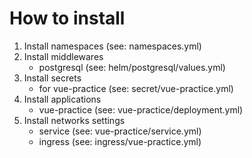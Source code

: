 # How to install

1. Install namespaces (see: namespaces.yml)
1. Install middlewares
    * postgresql (see: helm/postgresql/values.yml)
1. Install secrets
    * for vue-practice (see: secret/vue-practice.yml)
1. Install applications
    * vue-practice (see: vue-practice/deployment.yml)
1. Install networks settings
    * service (see: vue-practice/service.yml)
    * ingress (see: ingress/vue-practice.yml)
